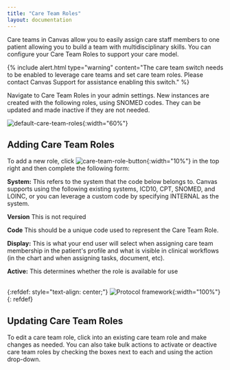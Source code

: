 ```yaml
---
title: "Care Team Roles"
layout: documentation
---
```


Care teams in Canvas allow you to easily assign care staff members to one patient allowing you to build a team with multidisciplinary skills. You can configure your Care Team Roles to support your care model. 

{% include alert.html type="warning" content="The care team switch needs to be enabled to leverage care teams and set care team roles. Please contact Canvas Support for assistance enabling this switch." %}

Navigate to Care Team Roles in your admin settings. New instances are created with the following roles, using SNOMED codes. They can be updated and made inactive if they are not needed. 

![default-care-team-roles](/assets/images/default-care-team-roles.png){:width="60%"}

## Adding Care Team Roles

To add a new role, click ![care-team-role-button](/assets/images/care-team-role-button.png){:width="10%"} in the top right and then complete the following form:

<b>System:</b> This refers to the system that the code below belongs to. Canvas supports using the following existing systems, ICD10, CPT, SNOMED, and LOINC, or you can leverage a custom code by specifying INTERNAL as the system.

<b>Version</b> This is not required

<b>Code</b> This should be a unique code used to represent the Care Team Role.

<b>Display:</b> This is what your end user will select when assigning care team membership in the patient's profile and what is visible in clinical workflows (in the chart and when assigning tasks, document, etc).

<b>Active:</b> This determines whether the role is available for use <br><br>

{:refdef: style="text-align: center;"}
![Protocol framework](/assets/images/care-team-roles.gif){:width="100%"}
{: refdef}

## Updating Care Team Roles

To edit a care team role, click into an existing care team role and make changes as needed. You can also take bulk actions to activate or deactive care team roles by checking the boxes next to each and using the action drop-down. 
